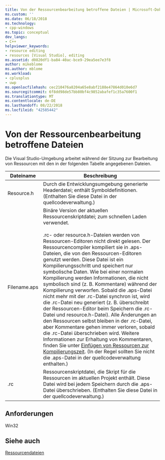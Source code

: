 ```yaml
---
title: Von der Ressourcenbearbeitung betroffene Dateien | Microsoft-Dokumentation
ms.custom: ''
ms.date: 06/18/2018
ms.technology:
- cpp-windows
ms.topic: conceptual
dev_langs:
- C++
helpviewer_keywords:
- resource editing
- resources [Visual Studio], editing
ms.assetid: d0820df1-ba84-40ac-bce9-29ea5ee7e3f8
author: mikeblome
ms.author: mblome
ms.workload:
- cplusplus
- uwp
ms.openlocfilehash: cec210476a8204a65e8abf2188e47864d010e6d7
ms.sourcegitcommit: 6f8dd98de57bb80bf4c9852abafef1c35a7600f1
ms.translationtype: MT
ms.contentlocale: de-DE
ms.lasthandoff: 08/22/2018
ms.locfileid: "42585442"
---
```

# <a name="files-affected-by-resource-editing"></a>Von der Ressourcenbearbeitung betroffene Dateien

Die Visual Studio-Umgebung arbeitet während der Sitzung zur Bearbeitung von Ressourcen mit den in der folgenden Tabelle angegebenen Dateien.

|Dateiname|Beschreibung|
|---------------|-----------------|
|Resource.h|Durch die Entwicklungsumgebung generierte Headerdatei; enthält Symboldefinitionen. (Enthalten Sie diese Datei in der quellcodeverwaltung.)|
|Filename.aps|Binäre Version der aktuellen Ressourcenskriptdatei; zum schnellen Laden verwendet.<br /><br /> .rc- oder resource.h-Dateien werden von Ressourcen-Editoren nicht direkt gelesen. Der Ressourcencompiler kompiliert sie in .aps-Dateien, die von den Ressourcen-Editoren genutzt werden. Diese Datei ist ein Kompilierungsschritt und speichert nur symbolische Daten. Wie bei einer normalen Kompilierung werden Informationen, die nicht symbolisch sind (z. B. Kommentare) während der Kompilierung verworfen. Sobald die .aps-Datei nicht mehr mit der .rc-Datei synchron ist, wird die .rc-Datei neu generiert (z. B. überschreibt der Ressourcen-Editor beim Speichern die .rc-Datei und resource.h-Datei). Alle Änderungen an den Ressourcen selbst bleiben in der .rc-Datei, aber Kommentare gehen immer verloren, sobald die .rc-Datei überschrieben wird. Weitere Informationen zur Erhaltung von Kommentaren, finden Sie unter [Einfügen von Ressourcen zur Kompilierungszeit](../windows/how-to-include-resources-at-compile-time.md). (In der Regel sollten Sie nicht die .aps-Datei in der quellcodeverwaltung enthalten.)|
|.rc|Ressourcenskriptdatei, die Skript für die Ressourcen im aktuellen Projekt enthält. Diese Datei wird bei jedem Speichern durch die .aps-Datei überschrieben. (Enthalten Sie diese Datei in der quellcodeverwaltung.)|

## <a name="requirements"></a>Anforderungen

Win32

## <a name="see-also"></a>Siehe auch

[Ressourcendateien](../windows/resource-files-visual-studio.md)